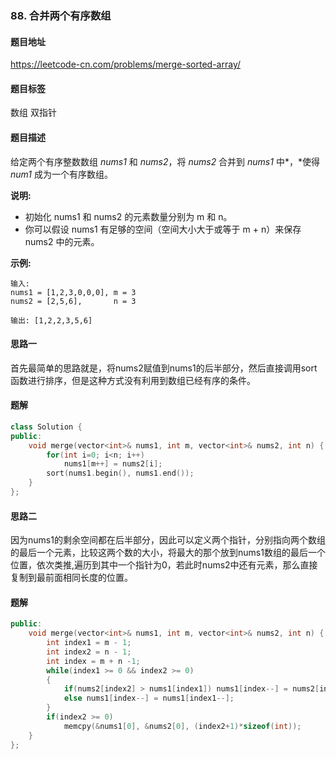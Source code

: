 ### 88. 合并两个有序数组

#### 题目地址

https://leetcode-cn.com/problems/merge-sorted-array/

#### 题目标签

数组	双指针

#### 题目描述

给定两个有序整数数组 *nums1* 和 *nums2*，将 *nums2* 合并到 *nums1* 中*，*使得 *num1* 成为一个有序数组。

**说明:**

- 初始化 nums1 和 nums2 的元素数量分别为 m 和 n。
- 你可以假设 nums1 有足够的空间（空间大小大于或等于 m + n）来保存 nums2 中的元素。

**示例:**

```
输入:
nums1 = [1,2,3,0,0,0], m = 3
nums2 = [2,5,6],       n = 3

输出: [1,2,2,3,5,6]
```

#### 思路一

首先最简单的思路就是，将nums2赋值到nums1的后半部分，然后直接调用sort函数进行排序，但是这种方式没有利用到数组已经有序的条件。

#### 题解

```c++
class Solution {
public:
    void merge(vector<int>& nums1, int m, vector<int>& nums2, int n) {
        for(int i=0; i<n; i++)
            nums1[m++] = nums2[i];
        sort(nums1.begin(), nums1.end());
    }
};
```

#### 思路二

因为nums1的剩余空间都在后半部分，因此可以定义两个指针，分别指向两个数组的最后一个元素，比较这两个数的大小，将最大的那个放到nums1数组的最后一个位置，依次类推,遍历到其中一个指针为0，若此时nums2中还有元素，那么直接复制到最前面相同长度的位置。

#### 题解

```c++
public:
    void merge(vector<int>& nums1, int m, vector<int>& nums2, int n) {
        int index1 = m - 1;
        int index2 = n - 1;
        int index = m + n -1;
        while(index1 >= 0 && index2 >= 0)
        {
            if(nums2[index2] > nums1[index1]) nums1[index--] = nums2[index2--];
            else nums1[index--] = nums1[index1--];
        }
        if(index2 >= 0)
            memcpy(&nums1[0], &nums2[0], (index2+1)*sizeof(int));
    }
};
```

